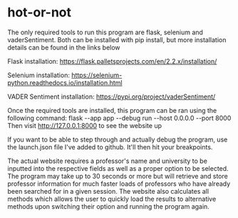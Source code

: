 # hot-or-not

The only required tools to run this program are flask, selenium and vaderSentiment.
Both can be installed with pip install, but more installation details can be found in the links below

Flask installation:
https://flask.palletsprojects.com/en/2.2.x/installation/

Selenium installation:
https://selenium-python.readthedocs.io/installation.html

VADER Sentiment installation:
https://pypi.org/project/vaderSentiment/

Once the required tools are installed, this program can be ran using the following command:
flask --app app --debug run --host 0.0.0.0 --port 8000
Then visit http://127.0.0.1:8000 to see the website up

If you want to be able to step through and actually debug the program, use the launch.json file I've added to github. It'll then hit your breakpoints.

The actual website requires a professor's name and university to be inputted into the respective fields as well as a proper option to be selected. The program may take up to 30 seconds or more but will retrieve and store professor information for much faster loads of professors who have already been searched for in a given session. The website also calculates all methods which allows the user to quickly load the results to alternative methods upon switching their option and running the program again.
